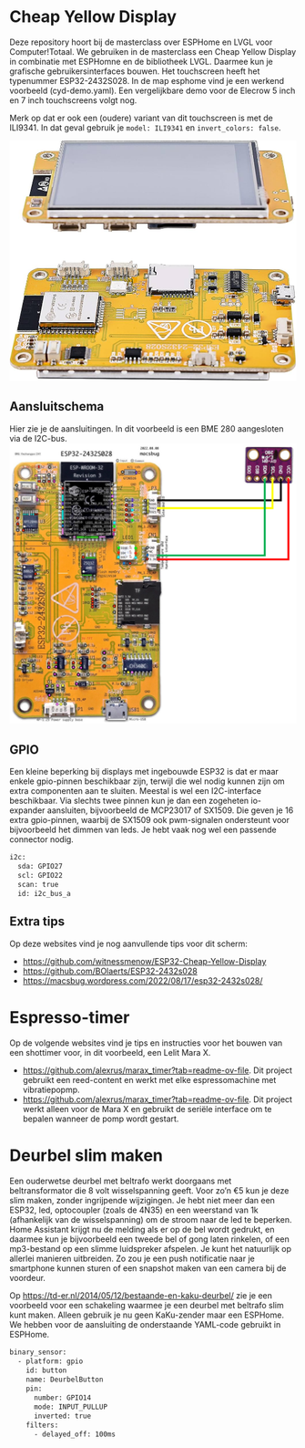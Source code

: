 # Cheap Yellow Display
Deze repository hoort bij de masterclass over ESPHome en LVGL voor Computer!Totaal. We gebruiken in de masterclass een Cheap Yellow Display in combinatie met ESPHomne en de bibliotheek LVGL. Daarmee kun je grafische gebruikersinterfaces bouwen. Het touchscreen heeft het typenummer ESP32-2432S028. In de map esphome vind je een werkend voorbeeld (cyd-demo.yaml). Een vergelijkbare demo voor de Elecrow 5 inch en 7 inch touchscreens volgt nog.

Merk op dat er ook een (oudere) variant van dit touchscreen is met de ILI9341. In dat geval gebruik je `model: ILI9341` en `invert_colors: false`.

![Touchscreen](https://github.com/gjgroen/esp32-ct/blob/main/09_cyd.jpg)

## Aansluitschema
Hier zie je de aansluitingen. In dit voorbeeld is een BME 280 aangesloten via de I2C-bus.
![Aansluitschema](https://github.com/gjgroen/esp32-ct/blob/main/aansluitingen.png)

## GPIO
Een kleine beperking bij displays met ingebouwde ESP32 is dat er maar enkele gpio-pinnen beschikbaar zijn, terwijl die wel nodig kunnen zijn om extra componenten aan te sluiten. Meestal is wel een I2C-interface beschikbaar. Via slechts twee pinnen kun je dan een zogeheten io-expander aansluiten, bijvoorbeeld de MCP23017 of SX1509. Die geven je 16 extra gpio-pinnen, waarbij de SX1509 ook pwm-signalen ondersteunt voor bijvoorbeeld het dimmen van leds. Je hebt vaak nog wel een passende connector nodig.

```
i2c:
  sda: GPIO27
  scl: GPIO22
  scan: true
  id: i2c_bus_a
```

## Extra tips
Op deze websites vind je nog aanvullende tips voor dit scherm:
- https://github.com/witnessmenow/ESP32-Cheap-Yellow-Display
- https://github.com/BOlaerts/ESP32-2432s028
- https://macsbug.wordpress.com/2022/08/17/esp32-2432s028/


# Espresso-timer
Op de volgende websites vind je tips en instructies voor het bouwen van een shottimer voor, in dit voorbeeld, een Lelit Mara X. 
- https://github.com/alexrus/marax_timer?tab=readme-ov-file. Dit project gebruikt een reed-content en werkt met elke espressomachine met vibratiepopmp. 
- https://github.com/alexrus/marax_timer?tab=readme-ov-file. Dit project werkt alleen voor de Mara X en gebruikt de seriële interface om te bepalen wanneer de pomp wordt gestart.

# Deurbel slim maken
Een ouderwetse deurbel met beltrafo werkt doorgaans met beltransformator die 8 volt wisselspanning geeft. Voor zo’n €5 kun je deze slim maken, zonder ingrijpende wijzigingen. Je hebt niet meer dan een ESP32, led, optocoupler (zoals de 4N35) en een weerstand van 1k (afhankelijk van de wisselspanning) om de stroom naar de led te beperken. Home Assistant krijgt nu de melding als er op de bel wordt gedrukt, en daarmee kun je bijvoorbeeld een tweede bel of gong laten rinkelen, of een mp3-bestand op een slimme luidspreker afspelen. Je kunt het natuurlijk op allerlei manieren uitbreiden. Zo zou je een push notificatie naar je smartphone kunnen sturen of een snapshot maken van een camera bij de voordeur.

Op https://td-er.nl/2014/05/12/bestaande-en-kaku-deurbel/ zie je een voorbeeld voor een schakeling waarmee je een deurbel met beltrafo slim kunt maken. Alleen gebruik je nu geen KaKu-zender maar een ESPHome. We hebben voor de aansluiting de onderstaande YAML-code gebruikt in ESPHome.

```
binary_sensor:
  - platform: gpio
    id: button
    name: DeurbelButton
    pin:
      number: GPIO14
      mode: INPUT_PULLUP
      inverted: true
    filters:
      - delayed_off: 100ms
```
